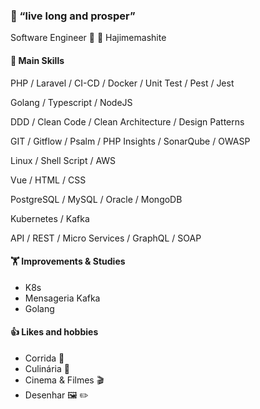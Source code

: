 ### :vulcan_salute: “live long and prosper”
Software Engineer :mount_fuji: :japanese_castle: Hajimemashite
#### :chopsticks: Main Skills

  PHP / Laravel / CI-CD / Docker / Unit Test / Pest / Jest
  
  Golang / Typescript / NodeJS

  DDD / Clean Code / Clean Architecture / Design Patterns

  GIT / Gitflow / Psalm / PHP Insights / SonarQube / OWASP

  Linux / Shell Script / AWS 

  Vue / HTML / CSS

  PostgreSQL / MySQL / Oracle / MongoDB

  Kubernetes / Kafka

  API / REST / Micro Services / GraphQL / SOAP
#### :weight_lifting: Improvements & Studies
  - K8s
  - Mensageria Kafka
  - Golang

#### :thumbsup: Likes and hobbies
  - Corrida :running:
  - Culinária :bento:
  - Cinema & Filmes :clapper:
  - Desenhar :framed_picture: :pencil2:

